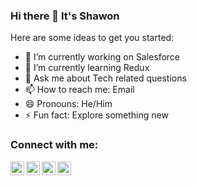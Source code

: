 ### Hi there 👋 It's Shawon

Here are some ideas to get you started:

- 🔭 I’m currently working on Salesforce
- 🌱 I’m currently learning Redux
- 💬 Ask me about Tech related questions
- 📫 How to reach me: Email
- 😄 Pronouns: He/Him
- ⚡ Fun fact: Explore something new

### Connect with me:

<img align="left" alt="shshawon39 | Twitter" width="22px" src="https://cdn.jsdelivr.net/npm/simple-icons@v3/icons/twitter.svg" />
<img align="left" alt="shawon39 | LinkedIn" width="22px" src="https://cdn.jsdelivr.net/npm/simple-icons@v3/icons/linkedin.svg" />
<img align="left" alt="shaw0n39 | Instagram" width="22px" src="https://cdn.jsdelivr.net/npm/simple-icons@v3/icons/instagram.svg" />
<img align="left" alt="sh.shawon1 | Facebook" width="22px" src="https://cdn.jsdelivr.net/npm/simple-icons@v3/icons/facebook.svg" />

